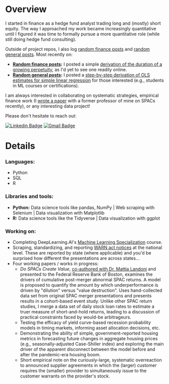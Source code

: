 # Overview
I started in finance as a hedge fund analyst trading long and (mostly) short equity. The way I approached my work became increasingly quantitative until I figured it was time to formally pursue a more quantitative role (while still doing hedge fund consulting).

Outside of project repos, I also log [random finance posts](https://github.com/limits-to-arbitrage/random-finance-posts) and [random general posts](https://github.com/limits-to-arbitrage/random-posts). Most recently on:
* **[Random finance posts](https://github.com/limits-to-arbitrage/random-finance-posts):** I posted a simple [derivation of the duration of a growing perpetuity](https://github.com/limits-to-arbitrage/random-finance-posts/blob/main/duration-growing-perpetuity.ipynb), as I'd yet to see one readily online.
* **[Random general posts](https://github.com/limits-to-arbitrage/random-posts):** I posted a [step-by-step derivation of OLS estimates for simple linear regression](https://github.com/limits-to-arbitrage/random-posts/blob/main/simple_regression_ols.ipynb) for those interested (e.g., students in ML courses or certifications).

I am always interested in collaborating on systematic strategies, empirical finance work (I [wrote a paper](http://www.mattialandoni.com/research/) with a former professor of mine on SPACs recently), or any interesting data project!

Please don't hesitate to reach out:

[![Linkedin Badge](https://img.shields.io/badge/-Michael_Bianez-blue?style=flat-square&logo=Linkedin&logoColor=white&link=https://www.linkedin.com/in/michaelbianez//)](https://www.linkedin.com/in/michaelbianez/) [![Gmail Badge](https://img.shields.io/badge/-michaelbianez@gmail.com-c14438?style=flat-square&logo=Gmail&logoColor=white&link=mailto:michaelbianez@gmail.com)](mailto:michaelbianez@gmail.com)

# Details

### **Languages:**
* Python
* SQL
* R

### **Libraries and tools:**
* **Python:** Data science tools like pandas, NumPy | Web scraping with Selenium | Data visualization with Matplotlib
* **R:** Data science tools like the Tidyverse | Data visualization with ggplot

### **Working on:**
* Completing DeepLearning.AI's [Machine Learning Specialization](https://www.coursera.org/specializations/machine-learning-introduction?) course.
* Scraping, standardizing, and reporting [WARN act notices](https://www.dol.gov/agencies/eta/layoffs/warn) at the national level. These are reported by state (where applicable) and you'd be surprised how different the presentations are across states...
* Four working papers / works in progress:
  * *Do SPACs Create Value*, [co-authored with Dr. Mattia Landoni](http://www.mattialandoni.com/research/) and presented to the Federal Reserve Bank of Boston, examines the drivers of cumulative post-merger abnormal SPAC returns. A model is proposed to quantify the amount by which underperformance is driven by "dilution" versus "value destruction". Uses hand-collected data set from original SPAC merger presentations and presents results in a cohort-based event study. Unlike other SPAC return studies, I merge a data set of daily stock loan rates to estimate a truer measure of short-and-hold returns, leading to a discussion of practical constraints faced by would-be arbitrageurs.
  * Testing the efficacy of yield curve-based recession probability models in timing markets, informing asset allocation decisions, etc.
  * Demonstrating the ability of simple, government-reported housing metrics in forecasting future changes in aggregate housing prices (e.g., seasonally-adjusted Case-Shiller index) and exploring the main driver of the apparent disconnect between the model before and after the pandemic-era housing boom.
  * Short empirical note on the curiously-large, systematic overreaction to announced supplier agreements in which the (larger) customer requires the (smaller) provider to simultaneously issue to the customer warrants on the provider's stock.
